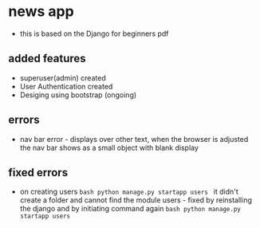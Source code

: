 # news app
- this is based on the Django for beginners pdf

## added features
- superuser(admin) created
- User Authentication created
- Desiging using bootstrap (ongoing)

## errors
- nav bar error - displays over other text, when the browser is adjusted the nav bar shows as a small object with blank display

## fixed errors
- on creating users
``bash
    python manage.py startapp users
``
it didn't create a folder and cannot find the module users - fixed by reinstalling the django and by initiating command again
``bash
    python manage.py startapp users
``
